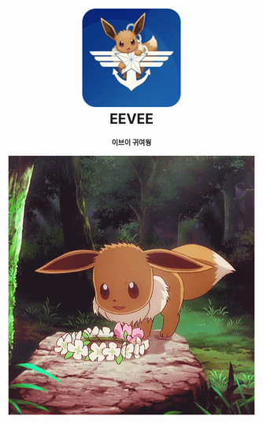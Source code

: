 <h1 align="center">
  <br>
<img src="./images/eevee_logo.png" alt="eevee" width="200">
  <br>
  EEVEE
  <br>
</h1>

<h4 align="center">이브이 귀여웡</h4>

<div align="center">
    <img src="./images/eevee_2.gif" alt="eevee">
</div>